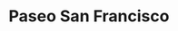 ---
title: "Paseo San Francisco"
url: /cumbaya/paseo-san-francisco-av-interoceanica/
shop: Einkaufszentrum
---